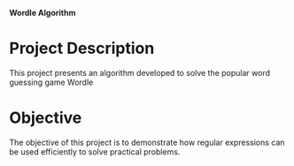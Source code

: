 **Wordle Algorithm**

# Project Description
This project presents an algorithm developed to solve the popular word guessing game Wordle

# Objective
The objective of this project is to demonstrate how regular expressions can be used efficiently to solve practical problems.

